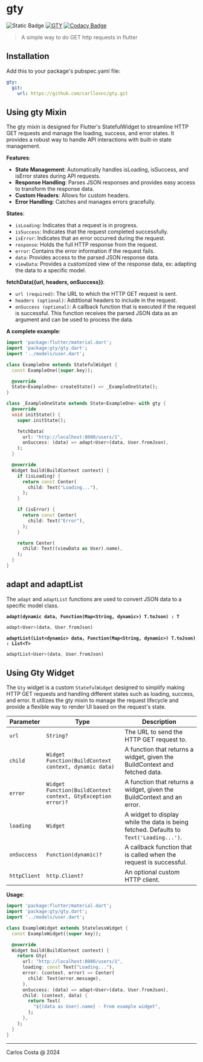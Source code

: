 # gty

![Static Badge](https://img.shields.io/badge/Flutter_package-blue)
[![GTY](https://github.com/C4co/gty/actions/workflows/dart.yml/badge.svg)](https://github.com/C4co/gty/actions/workflows/dart.yml)
[![Codacy Badge](https://app.codacy.com/project/badge/Grade/c276485a94ee4b2fa03d9aed816bfeae)](https://app.codacy.com/gh/C4co/gty/dashboard?utm_source=gh&utm_medium=referral&utm_content=&utm_campaign=Badge_grade)

> A simple way to do GET http requests in flutter

## Installation

Add this to your package's pubspec.yaml file:

```yaml
gty:
  git:
    url: https://github.com/carllosnc/gty.git
```

## Using gty Mixin

The gty mixin is designed for Flutter's StatefulWidget to streamline HTTP GET requests and manage the loading, success, and error states. It provides a robust way to handle API interactions with built-in state management.

**Features**:

- **State Management**: Automatically handles isLoading, isSuccess, and isError states during API requests.
- **Response Handling**: Parses JSON responses and provides easy access to transform the response data.
- **Custom Headers**: Allows for custom headers.
- **Error Handling**: Catches and manages errors gracefully.

**States**:

- `isLoading`: Indicates that a request is in progress.
- `isSuccess`: Indicates that the request completed successfully.
- `isError`: Indicates that an error occurred during the request.
- `response`: Holds the full HTTP response from the request.
- `error`: Contains the error information if the request fails.
- `data`: Provides access to the parsed JSON response data.
- `viewData`: Provides a customized view of the response data, ex: adapting the data to a specific model.

**fetchData({url, headers, onSuccess})**:

- `url (required)`: The URL to which the HTTP GET request is sent.
- `headers (optional)`: Additional headers to include in the request.
- `onSuccess (optional)`: A callback function that is executed if the request is successful. This function receives the parsed JSON data as an argument and can be used to process the data.

**A complete example**:

```dart
import 'package:flutter/material.dart';
import 'package:gty/gty.dart';
import '../models/user.dart';

class ExampleOne extends StatefulWidget {
  const ExampleOne({super.key});

  @override
  State<ExampleOne> createState() => _ExampleOneState();
}

class _ExampleOneState extends State<ExampleOne> with gty {
  @override
  void initState() {
    super.initState();

    fetchData(
      url: "http://localhost:8080/users/1",
      onSuccess: (data) => adapt<User>(data, User.fromJson),
    );
  }

  @override
  Widget build(BuildContext context) {
    if (isLoading) {
      return const Center(
        child: Text("Loading..."),
      );
    }

    if (isError) {
      return const Center(
        child: Text("Error"),
      );
    }

    return Center(
      child: Text((viewData as User).name),
    );
  }
}
```

## adapt and adaptList

The `adapt` and `adaptList` functions are used to convert JSON data to a specific model class.

**`adapt(dynamic data, Function(Map<String, dynamic>) T.toJson) : T`**
```dart
adapt<User>(data, User.fromJson)
```

**`adaptList(List<dynamic> data, Function(Map<String, dynamic>) T.toJson) : List<T>`**
```dart
adaptList<User>(data, User.fromJson)
```

## Using Gty Widget

The `Gty` widget is a custom `StatefulWidget` designed to simplify making HTTP GET requests and handling different states such as loading, success, and error. It utilizes the gty mixin to manage the request lifecycle and provide a flexible way to render UI based on the request's state.

| Parameter    | Type                                                         | Description                                                                            |
| ------------ | ------------------------------------------------------------ | -------------------------------------------------------------------------------------- |
| `url`        | `String?`                                                    | The URL to send the HTTP GET request to.                                               |
| `child`      | `Widget Function(BuildContext context, dynamic data)`        | A function that returns a widget, given the BuildContext and fetched data.             |
| `error`      | `Widget Function(BuildContext context, GtyException error)?` | A function that returns a widget, given the BuildContext and an error.                 |
| `loading`    | `Widget`                                                     | A widget to display while the data is being fetched. Defaults to `Text('Loading...')`. |
| `onSuccess`  | `Function(dynamic)?`                                         | A callback function that is called when the request is successful.                     |
| `httpClient` | `http.Client?`                                               | An optional custom HTTP client.                                                        |

**Usage**:

```dart
import 'package:flutter/material.dart';
import 'package:gty/gty.dart';
import '../models/user.dart';

class ExampleWidget extends StatelessWidget {
  const ExampleWidget({super.key});

  @override
  Widget build(BuildContext context) {
    return Gty(
      url: "http://localhost:8080/users/1",
      loading: const Text("Loading..."),
      error: (context, error) => Center(
        child: Text(error.message),
      ),
      onSuccess: (data) => adapt<User>(data, User.fromJson),
      child: (context, data) {
        return Text(
          "${(data as User).name} - From example widget",
        );
      },
    );
  }
}
```

---

Carlos Costa @ 2024

